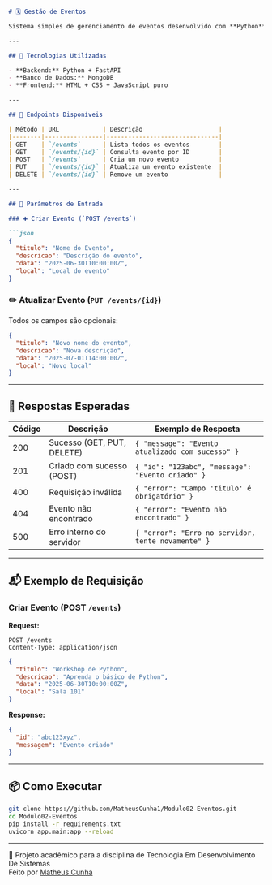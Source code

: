 ````markdown
# 🗓️ Gestão de Eventos

Sistema simples de gerenciamento de eventos desenvolvido com **Python**, **FastAPI**, **MongoDB**, e **HTML/CSS/JS puro**.

---

## 🚀 Tecnologias Utilizadas

- **Backend:** Python + FastAPI  
- **Banco de Dados:** MongoDB  
- **Frontend:** HTML + CSS + JavaScript puro

---

## 📌 Endpoints Disponíveis

| Método | URL            | Descrição                     |
|--------|----------------|-------------------------------|
| GET    | `/events`      | Lista todos os eventos        |
| GET    | `/events/{id}` | Consulta evento por ID        |
| POST   | `/events`      | Cria um novo evento           |
| PUT    | `/events/{id}` | Atualiza um evento existente  |
| DELETE | `/events/{id}` | Remove um evento              |

---

## 📝 Parâmetros de Entrada

### ➕ Criar Evento (`POST /events`)

```json
{
  "titulo": "Nome do Evento",
  "descricao": "Descrição do evento",
  "data": "2025-06-30T10:00:00Z",
  "local": "Local do evento"
}
````

### ✏️ Atualizar Evento (`PUT /events/{id}`)

Todos os campos são opcionais:

```json
{
  "titulo": "Novo nome do evento",
  "descricao": "Nova descrição",
  "data": "2025-07-01T14:00:00Z",
  "local": "Novo local"
}
```

---

## 📡 Respostas Esperadas

| Código | Descrição                  | Exemplo de Resposta                                |
| ------ | -------------------------- | -------------------------------------------------- |
| 200    | Sucesso (GET, PUT, DELETE) | `{ "message": "Evento atualizado com sucesso" }`   |
| 201    | Criado com sucesso (POST)  | `{ "id": "123abc", "message": "Evento criado" }`   |
| 400    | Requisição inválida        | `{ "error": "Campo 'titulo' é obrigatório" }`      |
| 404    | Evento não encontrado      | `{ "error": "Evento não encontrado" }`             |
| 500    | Erro interno do servidor   | `{ "error": "Erro no servidor, tente novamente" }` |

---

## 📬 Exemplo de Requisição

### Criar Evento (POST `/events`)

**Request:**

```http
POST /events
Content-Type: application/json
```

```json
{
  "titulo": "Workshop de Python",
  "descricao": "Aprenda o básico de Python",
  "data": "2025-06-30T10:00:00Z",
  "local": "Sala 101"
}
```

**Response:**

```json
{
  "id": "abc123xyz",
  "messagem": "Evento criado"
}
```

---

## 📦 Como Executar

```bash
git clone https://github.com/MatheusCunha1/Modulo02-Eventos.git
cd Modulo02-Eventos
pip install -r requirements.txt
uvicorn app.main:app --reload
```

---

📣 Projeto acadêmico para a disciplina de Tecnologia Em Desenvolvimento De Sistemas	
Feito por [Matheus Cunha](https://github.com/MatheusCunha1)

```
